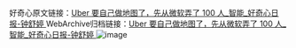 好奇心原文链接：[Uber 要自己做地图了，先从微软弄了 100 人_智能_好奇心日报-钟舒婷 ](https://www.qdaily.com/articles/11427.html)
WebArchive归档链接：[Uber 要自己做地图了，先从微软弄了 100 人_智能_好奇心日报-钟舒婷 ](http://web.archive.org/web/20160727061040/http://www.qdaily.com:80/articles/11427.html)
![image](http://ww3.sinaimg.cn/large/007d5XDply1g3w8wrenezj30u02mib29)